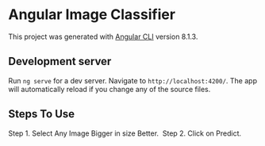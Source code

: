 # Angular Image Classifier

This project was generated with [Angular CLI](https://github.com/angular/angular-cli) version 8.1.3.

## Development server

Run `ng serve` for a dev server. Navigate to `http://localhost:4200/`. The app will automatically reload if you change any of the source files.

## Steps To Use

Step 1. Select Any Image Bigger in size Better.&nbsp;
Step 2. Click on Predict.
